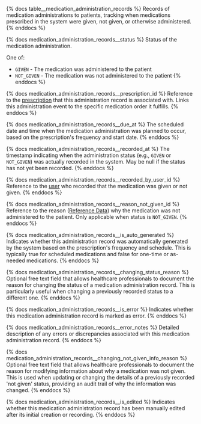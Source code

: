 {% docs table__medication_administration_records %}
Records of medication administrations to patients, tracking when medications prescribed in the system were given, not given, or otherwise administered.
{% enddocs %}

{% docs medication_administration_records__status %}
Status of the medication administration.

One of:
- `GIVEN` - The medication was administered to the patient
- `NOT_GIVEN` - The medication was not administered to the patient
{% enddocs %}

{% docs medication_administration_records__prescription_id %}
Reference to the [prescription](#!/source/source.tamanu.tamanu.prescriptions) that this administration record is associated with. Links this administration event to the specific medication order it fulfills.
{% enddocs %}

{% docs medication_administration_records__due_at %}
The scheduled date and time when the medication administration was planned to occur, based on the prescription's frequency and start date.
{% enddocs %}

{% docs medication_administration_records__recorded_at %}
The timestamp indicating when the administration status (e.g., `GIVEN` or `NOT_GIVEN`) was actually recorded in the system. May be null if the status has not yet been recorded.
{% enddocs %}

{% docs medication_administration_records__recorded_by_user_id %}
Reference to the [user](#!/model/model.public.users) who recorded that the medication was given or not given.
{% enddocs %}

{% docs medication_administration_records__reason_not_given_id %}
Reference to the reason ([Reference Data](#!/source/source.tamanu.tamanu.reference_data)) why the medication was not administered to the patient. Only applicable when status is `NOT_GIVEN`.
{% enddocs %}

{% docs medication_administration_records__is_auto_generated %}
Indicates whether this administration record was automatically generated by the system based on the prescription's frequency and schedule. This is typically true for scheduled medications and false for one-time or as-needed medications.
{% enddocs %}

{% docs medication_administration_records__changing_status_reason %}
Optional free text field that allows healthcare professionals to document the reason for changing the status of a medication administration record. This is particularly useful when changing a previously recorded status to a different one.
{% enddocs %}

{% docs medication_administration_records__is_error %}
Indicates whether this medication administration record is marked as error.
{% enddocs %}

{% docs medication_administration_records__error_notes %}
Detailed description of any errors or discrepancies associated with this medication administration record.
{% enddocs %}

{% docs medication_administration_records__changing_not_given_info_reason %}
Optional free text field that allows healthcare professionals to document the reason for modifying information about why a medication was not given. This is used when updating or changing the details of a previously recorded 'not given' status, providing an audit trail of why the information was changed.
{% enddocs %}

{% docs medication_administration_records__is_edited %}
Indicates whether this medication administration record has been manually edited after its initial creation or recording.
{% enddocs %}

